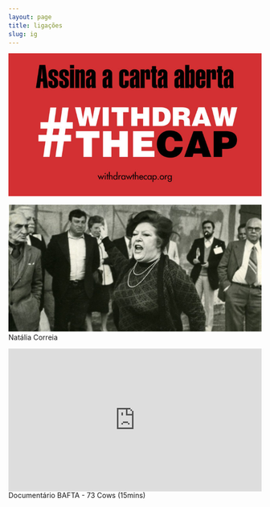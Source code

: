 ```yaml
---
layout: page
title: ligações
slug: ig
---
```



[![](/media/withdrawthecap.jpg)](https://withdrawthecap.org/pt)


[![](/media-escrita/natalia-correia.jpg)](/escrita/natalia-correia/)
Natália Correia


<div style="padding:56.25% 0 0 0;position:relative;"><iframe src="https://player.vimeo.com/video/293352305?title=0&byline=0&portrait=0" style="position:absolute;top:0;left:0;width:100%;height:100%;" frameborder="0" allow="autoplay; fullscreen" allowfullscreen></iframe></div><script src="https://player.vimeo.com/api/player.js"></script>
Documentário BAFTA - 73 Cows (15mins)
